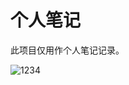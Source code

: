 # 个人笔记

此项目仅用作个人笔记记录。

<img src="E:\develop\GitSpace\myNote\image\1234.jpg" alt="1234"  />            